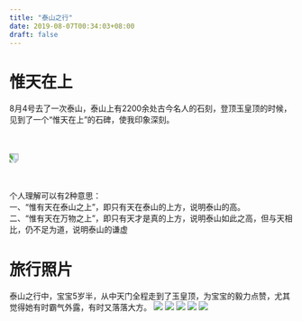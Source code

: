 ```yaml
---
title: "泰山之行"
date: 2019-08-07T00:34:03+08:00
draft: false
---
```

# 惟天在上

8月4号去了一次泰山，泰山上有2200余处古今名人的石刻，登顶玉皇顶的时候，见到了一个“惟天在上”的石碑，使我印象深刻。<br>
<br><br><br><img src="/mounttai/1.JPG" style="transform:rotate(90deg);"><br><br><br>

个人理解可以有2种意思：<br>
一、“惟有天在泰山之上”，即只有天在泰山的上方，说明泰山的高。<br>
二、“惟有天在万物之上”，即只有天才是真的上方，说明泰山如此之高，但与天相比，仍不足为道，说明泰山的谦虚<br>

# 旅行照片
泰山之行中，宝宝5岁半，从中天门全程走到了玉皇顶，为宝宝的毅力点赞，尤其觉得她有时霸气外露，有时又落落大方。
![](/mounttai/2.JPG "")
![](/mounttai/3.JPG "")
![](/mounttai/4.JPG "")
![](/mounttai/5.JPG "")
![](/mounttai/6.JPG "")
